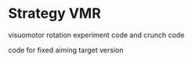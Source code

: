 # Strategy VMR

visuomotor rotation experiment code and crunch code

code for fixed aiming target version
